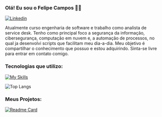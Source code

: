 ### Olá! Eu sou o Felipe Campos 🙋‍♂️
[![Linkedin](https://img.shields.io/badge/LinkedIn-0077B5?style=for-the-badge&logo=linkedin&logoColor=white)](https://www.linkedin.com/in/felipe-campos-fragiorgis/)

Atualmente curso engenharia de software e trabalho como analista de service desk.
Tenho como principal foco a segurança da informação, cibersegurança, computação em nuvem e, a automação de processos, no qual ja desenvolvi scripts que facilitam meu dia-a-dia.
Meu objetivo é compartilhar o conhecimento que possuo e estou adquirindo.
Sinta-se livre para entrar em contato comigo.


### Tecnologias que utilizo:

[![My Skills](https://skillicons.dev/icons?i=linux,python,aws,azure&theme=light)](https://skillicons.dev)



![Top Langs](https://github-readme-stats.vercel.app/api/top-langs/?username=fecamposx64&layout=compact)

### Meus Projetos:
[![Readme Card](https://github-readme-stats.vercel.app/api/pin/?username=fecamposx64&repo=Professional_Projects)](https://github.com/fecamposx64/Professional_Projects)
